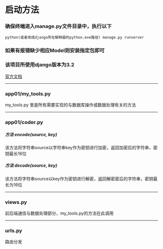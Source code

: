 # 启动方法

### 确保终端进入manage.py文件目录中，执行以下
```
python(或者改成django所在解释器的python.exe路径) manage.py runserver
```
### 如果有报错缺少相应Model则安装指定包即可
### 该项目所使用django版本为3.2
[官方文档](https://docs.djangoproject.com/zh-hans/3.0/)
***
### app01/my_tools.py
my_tools.py 里是所有需要实现的与数据库操作或数据处理有关的方法
***
### app01/coder.py
##### 方法 encode(source, key)
该方法将字符串source以字符串key作为密钥进行加密，返回加密后的字符串，密钥最长16位
##### 方法 decode(source, key)
该方法将字符串source以key作为密钥进行解密，返回解密密后的字符串，密钥最长为16位
***
### views.py
前后端通信与数据处理部分，my_tools.py的方法在此调用
***
### urls.py
路由分发


